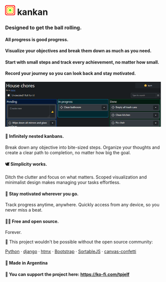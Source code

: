 <h1><img src="static/logo.webp" width="32" height="32"/> kankan</h1>

### Designed to get the ball rolling.
#### All progress is good progress.
#### Visualize your objectives and break them down as much as you need.
#### Start with small steps and track every achievement, no matter how small.
#### Record your journey so you can look back and stay motivated.

![screenshot](static/screenshot.webp)

#### 🧩 Infinitely nested kanbans. 
Break down any objective into bite-sized steps. Organize your thoughts and create a clear path to completion, no matter how big the goal.

#### 🕊️ Simplicity works. 
Ditch the clutter and focus on what matters. Scoped visualization and minimalist design makes managing your tasks effortless.

#### 🏃 Stay motivated wherever you go. 
Track progress anytime, anywhere. Quickly access from any device, so you never miss a beat.

#### 🧙‍♂️ Free and open source. 
Forever.

🤝 This project wouldn't be possible without the open source community:

[Python](https://python.org) · [django](https://www.djangoproject.com/) · [htmx](https://htmx.org/) · [Bootstrap](https://getbootstrap.com/) · [SortableJS](https://sortablejs.github.io/Sortable/) · [canvas-confetti](https://catdad.github.io/canvas-confetti/)

#### 🧉 Made in Argentina

#### 💖 You can support the project here: https://ko-fi.com/tpjelf